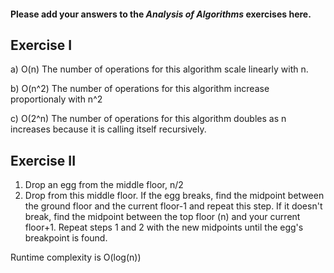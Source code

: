 #### Please add your answers to the **_Analysis of Algorithms_** exercises here.

## Exercise I

a) O(n)
The number of operations for this algorithm scale linearly with n.

b) O(n^2)
The number of operations for this algorithm increase proportionaly with n^2

c) O(2^n)
The number of operations for this algorithm doubles as n increases because it is calling itself recursively.

## Exercise II

1. Drop an egg from the middle floor, n/2
2. Drop from this middle floor. If the egg breaks, find the midpoint between the ground floor and the current floor-1 and repeat this step. If it doesn't break, find the midpoint between the top floor (n) and your current floor+1. Repeat steps 1 and 2 with the new midpoints until the egg's breakpoint is found.

Runtime complexity is O(log(n))
